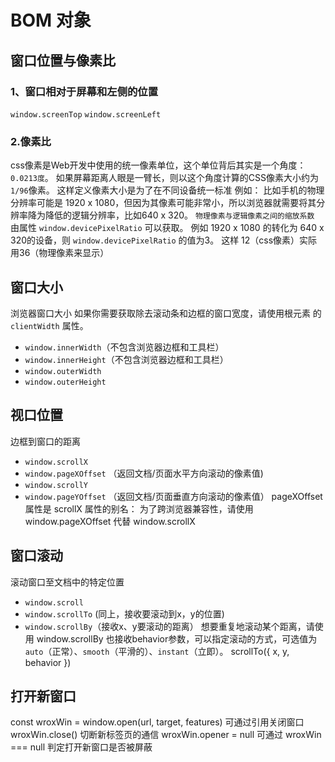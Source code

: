 # BOM 对象

## 窗口位置与像素比

### 1、窗口相对于屏幕和左侧的位置
`window.screenTop`
`window.screenLeft`

### 2.像素比
css像素是Web开发中使用的统一像素单位，这个单位背后其实是一个角度：`0.0213度`。
如果屏幕距离人眼是一臂长，则以这个角度计算的CSS像素大小约为`1/96`像素。
这样定义像素大小是为了在不同设备统一标准
例如：
比如手机的物理分辨率可能是 1920 x 1080，但因为其像素可能非常小，所以浏览器就需要将其分辨率降为降低的逻辑分辨率，比如640 x 320。
`物理像素与逻辑像素之间的缩放系数` 
由属性 `window.devicePixelRatio` 可以获取。 
例如 1920 x 1080 的转化为 640 x 320的设备，则 `window.devicePixelRatio` 的值为3。
这样 12（css像素）实际用36（物理像素来显示）

## 窗口大小
浏览器窗口大小
如果你需要获取除去滚动条和边框的窗口宽度，请使用根元素 <html>  的`clientWidth` 属性。
- `window.innerWidth`（不包含浏览器边框和工具栏）
- `window.innerHeight`（不包含浏览器边框和工具栏）
- `window.outerWidth`
- `window.outerHeight`

## 视口位置
边框到窗口的距离
- `window.scrollX`
- `window.pageXOffset` （返回文档/页面水平方向滚动的像素值)
- `window.scrollY` 
- `window.pageYOffset` （返回文档/页面垂直方向滚动的像素值）
pageXOffset 属性是 scrollX 属性的别名：
为了跨浏览器兼容性，请使用 window.pageXOffset 代替 window.scrollX

## 窗口滚动
滚动窗口至文档中的特定位置
- `window.scroll`
- `window.scrollTo` (同上，接收要滚动到x，y的位置)
- `window.scrollBy`（接收x、y要滚动的距离）
想要重复地滚动某个距离，请使用 window.scrollBy
也接收behavior参数，可以指定滚动的方式，可选值为`auto`（正常）、`smooth`（平滑的）、`instant`（立即）。
scrollTo({ x, y, behavior })

## 打开新窗口
const wroxWin = window.open(url, target, features)
可通过引用关闭窗口 wroxWin.close()
切断新标签页的通信 wroxWin.opener = null 
可通过 wroxWin === null 判定打开新窗口是否被屏蔽
